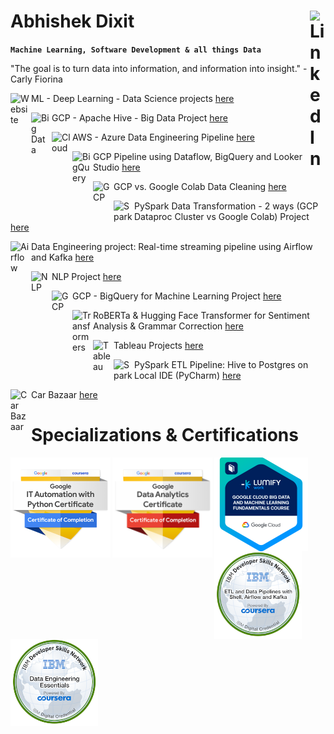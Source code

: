 # Abhishek Dixit  <a href="https://www.linkedin.com/in/abhishek-dixit-a01" target="_blank" rel="noopener"><img align="right" alt="LinkedIn" width="25px" src="https://cdn-icons-png.flaticon.com/512/174/174857.png"></a>


**`Machine Learning, Software Development & all things Data`**

"The goal is to turn data into information, and information into insight." - Carly Fiorina

<img align="left" alt="Website" width="30px" style="padding-right:3px;" src="https://upload.wikimedia.org/wikipedia/commons/thumb/c/c4/Globe_icon.svg/1024px-Globe_icon.svg.png" />ML - Deep Learning - Data Science projects <a href="https://abhishek-dxt.github.io/" target="_blank">here</a>

<img align="left" alt="Big Data" width="30px" style="padding-right:3px;" src="https://cdn-icons-png.flaticon.com/512/1349/1349217.png" />GCP - Apache Hive - Big Data Project <a href="https://github.com/Abhishek-Dxt/GCP_ApacheHive_BigData">here</a> 

<img align="left" alt="Cloud" width="30px" style="padding-right:3px;" src="https://cdn-icons-png.flaticon.com/512/9850/9850908.png" />AWS - Azure Data Engineering Pipeline <a href="https://github.com/Abhishek-Dxt/AWS_S3_to_Azure_Datalake_to_Azure_SQLdb_Pipeline_Data_Engineering">here</a>

<img align="left" alt="BigQuery" width="30px" style="padding-right:3px;" src="https://static-00.iconduck.com/assets.00/google-cloud-icon-512x412-8rnz6wkz.png" />GCP Pipeline using Dataflow, BigQuery and Looker Studio <a href="https://github.com/Abhishek-Dxt/GCP_Dataflow_BigQuery_Looker">here</a> 

<img align="left" alt="GCP" width="30px" style="padding-right:3px;" src="https://upload.wikimedia.org/wikipedia/commons/0/03/Dataproc-128px-Retina.png" />GCP vs. Google Colab Data Cleaning <a href="https://github.com/Abhishek-Dxt/Py_Spark_GCP_vs_Colab_Data_Cleaning">here</a> 

<img align="left" alt="Spark" width="30px" style="padding-right:3px;" src="https://w7.pngwing.com/pngs/263/900/png-transparent-apache-spark-apache-zeppelin-apache-software-foundation-apache-hadoop-tutorial-spark-miscellaneous-text-orange-thumbnail.png" />PySpark Data Transformation - 2 ways (GCP Dataproc Cluster vs Google Colab) Project <a href="https://github.com/Abhishek-Dxt/Py_Spark_GCP_vs_Colab_Data_Cleaning">here</a>

<img align="left" alt="Airflow" width="30px" style="padding-right:3px;" src="https://miro.medium.com/v2/resize:fit:700/1*qCXA0Ex9wlEMl8igYsOkhw.png" />Data Engineering project: Real-time streaming pipeline using Airflow and Kafka <a href="https://github.com/Abhishek-Dxt/ETL_Airflow_Kafka">here</a>

<img align="left" alt="NLP" width="30px" style="padding-right:3px;" src="https://cdn-icons-png.flaticon.com/512/2845/2845814.png" />NLP Project <a href="https://abhishek-dxt-nlp-data-roles-app-462v2a.streamlit.app/">here</a>

<img align="left" alt="GCP" width="30px" style="padding-right:3px;" src="https://cdn.icon-icons.com/icons2/2699/PNG/512/google_bigquery_logo_icon_168150.png" />GCP - BigQuery for Machine Learning Project <a href="https://github.com/Abhishek-Dxt/BigQuery_ML">here</a>

<img align="left" alt="Transformers" width="30px" style="padding-right:3px;" src="https://miro.medium.com/v2/resize:fit:904/1*GAQrbFIV-G5cT3-OchMEHg.png" />RoBERTa & Hugging Face Transformer for Sentiment Analysis & Grammar Correction <a href="https://github.com/Abhishek-Dxt/Transformers_Sentiment_Analysis_Grammar_Correction">here</a>

<img align="left" alt="Tableau" width="30px" style="padding-right:3px;" src="https://pbs.twimg.com/profile_images/1268207088683020288/d9agkn4h_400x400.jpg" />Tableau Projects <a href="https://public.tableau.com/app/profile/abhishek.dixit2101">here</a>

<img align="left" alt="Spark" width="30px" style="padding-right:3px;" src="https://w7.pngwing.com/pngs/263/900/png-transparent-apache-spark-apache-zeppelin-apache-software-foundation-apache-hadoop-tutorial-spark-miscellaneous-text-orange-thumbnail.png" />PySpark ETL Pipeline: Hive to Postgres on Local IDE (PyCharm) <a href="https://github.com/Abhishek-Dxt/PySpark_Hive_Postgres_ETL_Pipeline">here</a>

<img align="left" alt="Car Bazaar" width="30px" style="padding-right:3px;" src="https://cdn-icons-png.flaticon.com/512/744/744465.png" />Car Bazaar <a href="https://abhishek-dxt-car-bazaar-app-oiosn0.streamlit.app/">here</a>

# Specializations & Certifications

[<img align="left" alt="Google Specialization" width="160px" style="padding-right:3px;" src="Images/auto.png">](https://www.coursera.org/account/accomplishments/professional-cert/SXQNQM9FR2F6)

[<img align="left" alt="Google Specialization" width="160px" style="padding-right:3px;" src="Images/da.png">](https://www.coursera.org/account/accomplishments/professional-cert/93XSXHDP6FXK)

[<img align="left" alt="GCP" width="150px" style="padding-right:3px;" src="Images/gcp.png">](https://coursera.org/share/b9cc822cf713c0b81aa1c60bb69784c1)

[<img align="left" alt="IBM Specialization" width="140px" style="padding-right:3px;" src="Images/etl.png">](https://www.credly.com/badges/f93a2813-879a-4ebf-8f32-7e361ce94236)

[<img align="left" alt="IBM Specialization" width="140px" style="padding-right:3px;" src="Images/de.png">](https://www.credly.com/badges/14711cfe-fb02-4b72-9bdb-0f47704bb6ea)
